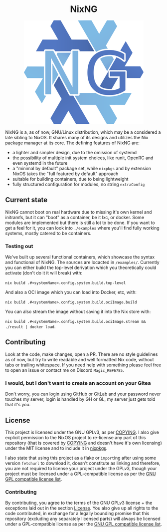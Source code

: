 <h1 align="center">NixNG</h1>

<p align="center">
  <img src="./nix-ng.png" width="384">
</p>

NixNG is a, as of now, GNU/Linux distribution, which may be a considered a late sibling to NixOS. It shares many of its
designs and utilizes the Nix package manager at its core. The defining features of NixNG are:
- a lighter and simpler design, due to the omission of systemd
- the possibility of multiple init system choices, like runit, OpenRC and even systemd in the future
- a "minimal by default" package set, while `nixpkgs` and by extension NixOS takes the "full featured by default" approach
- suitable for building containers, due to being lightweight
- fully structured configuration for modules, no string `extraConfig`

## Current state
NixNG cannot boot on real hardware due to missing it's own kernel and initramfs, but it can "boot" as a container, be it
lxc, or docker. Some modules are implemented but there is still a lot to be done. If you want to get a feel for it, you
can look into `./examples` where you'll find fully working systems, mostly catered to be containers.

### Testing out
We've built up several functional containers, which showcase the syntax and functional of NixNG. The sources are
locacted in `/examples/`. Currently you can either build the top-level derivation which you theoretically could activate
(don't do it it will break) with:

`nix build .#<systemName>.config.system.build.top-level`

And also a OCI image which you can load into Docker, etc, with:

`nix build .#<systemName>.config.system.build.ociImage.build`

You can also stream the image without saving it into the Nix store with:

`nix build .#<systemName>.config.system.build.ociImage.stream && ./result | docker load`.

## Contributing
Look at the code, make changes, open a PR. There are no style guidelines as of now, but try to write readable and well
formatted Nix code, without tabs or trailing whitespace. If you need help with something please feel free to open an
issue or contact me on Discord `Magic_RB#6785`.

### I would, but I don't want to create an account on your Gitea
Don't worry, you can login using GitHub or GitLab and your password never touches my server, login is handled by GH or
GL, my server just gets told that it's you.

## License
This project is licensed under the GNU GPLv3, as per [COPYING](COPYING). I also give explicit permission to the NixOS
project to re-license any part of this repository (that is covered by [COPYING](COPYING) and doesn't have it's own
licensing) under the MIT license and to include it in [nixpkgs](https://github.com/NixOS/nixpkgs).

I also state that using this project as a flake or `import`ing after using some version `fetchurl` to download it,
doesn't constitute as linking and therefore, you are not required to license your project under the GPLv3, though your
project must be licensed under a GPL-compatible license as per the [GNU GPL compatible license
list](https://www.gnu.org/licenses/license-list.html).

### Contributing
By contributing, you agree to the terms of the GNU GPLv3 license + the exceptions laid out in the section
[License](#license). You also give up all rights to the code contributed, in exchange for a legally bounding promise
that this repository (excluding any separately licensed parts) will always be licensed under a GPL-compatible license as
per the [GNU GPL compatible license list](https://www.gnu.org/licenses/license-list.html).


